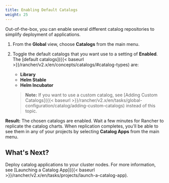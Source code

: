 ```yaml
---
title: Enabling Default Catalogs
weight: 25
---
```


Out-of-the-box, you can enable several different catalog repositories to simplify deployment of applications. 

1. From the **Global** view, choose **Catalogs** from the main menu.
2. Toggle the default catalogs that you want use to a setting of **Enabled**. The [default catalogs]({{< baseurl >}}/rancher/v2.x/en/concepts/catalogs/#catalog-types) are:
    
    - **Library**
    - **Helm Stable**
    - **Helm Incubator**

    >**Note:** If you want to use a custom catalog, see [Adding Custom Catalogs]({{< baseurl >}}/rancher/v2.x/en/tasks/global-configuration/catalog/adding-custom-catalogs) instead of this topic.

**Result:** The chosen catalogs are enabled. Wait a few minutes for Rancher to replicate the catalog charts. When replication completes, you'll be able to see them in any of your projects by selecting **Catalog Apps** from the main menu.

## What's Next?

Deploy catalog applications to your cluster nodes. For more information, see [Launching a Catalog App]({{< baseurl >}}/rancher/v2.x/en/tasks/projects/launch-a-catalog-app).